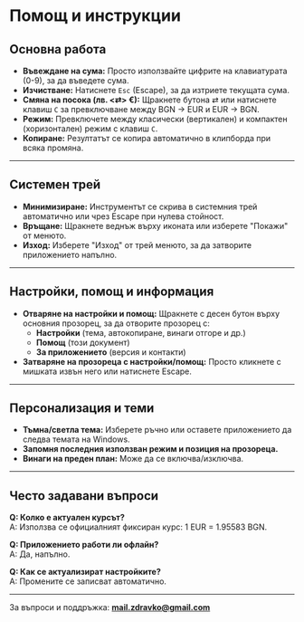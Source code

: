 # Помощ и инструкции

## Основна работа

- **Въвеждане на сума:** Просто използвайте цифрите на клавиатурата (0-9), за да въведете сума.
- **Изчистване:** Натиснете `Esc` (Escape), за да изтриете текущата сума.
- **Смяна на посока (лв. <⇄> €):** Щракнете бутона ⇄ или натиснете клавиш `C` за превключване между BGN → EUR и EUR → BGN.
- **Режим:** Превключете между класически (вертикален) и компактен (хоризонтален) режим с клавиш `C`.
- **Копиране:** Резултатът се копира автоматично в клипборда при всяка промяна.

---

## Системен трей

- **Минимизиране:** Инструментът се скрива в системния трей автоматично или чрез Escape при нулева стойност.
- **Връщане:** Щракнете веднъж върху иконата или избeрете "Покажи" от менюто.
- **Изход:** Изберете "Изход" от трей менюто, за да затворите приложението напълно.

---

## Настройки, помощ и информация

- **Отваряне на настройки и помощ:** Щракнете с десен бутон върху основния прозорец, за да отворите прозорец с:
  - **Настройки** (тема, автокопиране, винаги отгоре и др.)
  - **Помощ** (този документ)
  - **За приложението** (версия и контакти)
- **Затваряне на прозореца с настройки/помощ:** Просто кликнете с мишката извън него или натиснете Escape.

---

## Персонализация и теми

- **Тъмна/светла тема:** Изберете ръчно или оставете приложението да следва темата на Windows.
- **Запомня последния използван режим и позиция на прозореца.**
- **Винаги на преден план:** Може да се включва/изключва.

---

## Често задавани въпроси

**Q: Колко е актуален курсът?**  
A: Използва се официалният фиксиран курс: 1 EUR = 1.95583 BGN.

**Q: Приложението работи ли офлайн?**  
A: Да, напълно.

**Q: Как се актуализират настройките?**  
A: Промените се записват автоматично.

---

За въпроси и поддръжка: **mail.zdravko@gmail.com**
